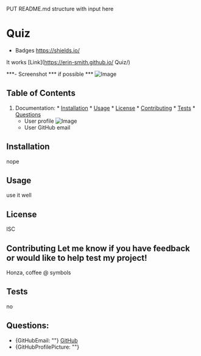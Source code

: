 

 PUT README.md structure with input here
  # Quiz
  
  * Badges https://shields.io/

  It works
   [Link](https://erin-smith.github.io/ Quiz/)

   ***- Screenshot *** if possible *** ![Image](http://url/a.png)

  ## Table of Contents
  1. Documentation:
    * [Installation](#Installation)
    * [Usage](#Usage)
    * [License](#license)
    * [Contributing](#Contributing)
    * [Tests](#tests)
    * [Questions](#Questions)
      * User profile ![Image](http://url/a.png)
      * User GitHub email
    
    

  ## Installation 
  nope

  ## Usage 
  use it well

  ## License 
  ISC

  ## Contributing Let me know if you have feedback or would like to help test my project! 
  Honza, coffee  @ symbols

  ## Tests 
  no

  ## Questions:

  * {GitHubEmail: ""} [GitHub](http://github.com/erin-smith)
  * {GitHubProfilePicture: ""}